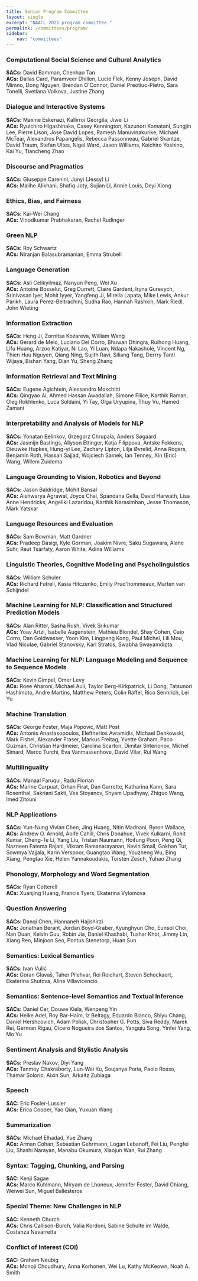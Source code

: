 ```yaml
---
title: Senior Program Committee
layout: single
excerpt: "NAACL 2021 program committee."
permalink: /committees/program/
sidebar:
    nav: "committees"
---
```


### Computational Social Science and Cultural Analytics
**SACs:** David Bamman, Chenhao Tan <br>
**ACs:** Dallas Card, Paramveer Dhillon, Lucie Flek, Kenny Joseph, David Mimno, Dong Nguyen, Brendan O'Connor, Daniel Preotiuc-Pietro, Sara Tonelli, Svetlana Volkova, Justine Zhang

### Dialogue and Interactive Systems
**SACs:** Maxine Eskenazi, Kallirroi Georgila, Jiwei Li <br>
**ACs:** Ryuichiro Higashinaka, Casey Kennington, Kazunori Komatani, Sungjin Lee, Pierre Lison, Jose David Lopes, Ramesh Manuvinakurike, Michael McTear, Alexandros Papangelis, Rebecca Passonneau, Gabriel Skantze, David Traum, Stefan Ultes, Nigel Ward, Jason Williams, Koichiro Yoshino, Kai Yu, Tiancheng Zhao

### Discourse and Pragmatics
**SACs:** Giuseppe Carenini, Junyi (Jessy) Li <br>
**ACs:** Malihe Alikhani, Shafiq Joty, Sujian Li, Annie Louis, Deyi Xiong

### Ethics, Bias, and Fairness
**SACs:** Kai-Wei Chang <br>
**ACs:** Vinodkumar Prabhakaran, Rachel Rudinger

### Green NLP
**SACs:** Roy Schwartz <br>
**ACs:** Niranjan Balasubramanian, Emma Strubell

### Language Generation
**SACs:** Asli Celikyilmaz, Nanyun Peng, Wei Xu <br>
**ACs:** Antoine Bosselut, Greg Durrett, Claire Gardent, Iryna Gurevych, Srinivasan Iyer, Mohit Iyyer, Yangfeng Ji, Mirella Lapata, Mike Lewis, Ankur Parikh, Laura Perez-Beltrachini, Sudha Rao, Hannah Rashkin, Mark Riedl, John Wieting

### Information Extraction
**SACs:** Heng Ji, Zornitsa Kozareva, William Wang <br>
**ACs:** Gerard de Melo, Luciano Del Corro, Bhuwan Dhingra, Ruihong Huang, Lifu Huang, Arzoo Katiyar, Ni Lao, Yi Luan, Ndapa Nakashole, Vincent Ng, Thien Huu Nguyen, Qiang Ning, Sujith Ravi, Siliang Tang, Derrry Tanti Wijaya, Bishan Yang, Dian Yu, Sheng Zhang

### Information Retrieval and Text Mining
**SACs:** Eugene Agichtein, Alessandro Moschitti <br>
**ACs:** Qingyao Ai, Ahmed Hassan Awadallah, Simone Filice, Karthik Raman, Oleg Rokhlenko, Luca Soldaini, Yi Tay, Olga Uryupina, Thuy Vu, Hamed Zamani

### Interpretability and Analysis of Models for NLP
**SACs:** Yonatan Belinkov, Grzegorz Chrupala, Anders Søgaard <br>
**ACs:** Jasmijn Bastings, Allyson Ettinger, Katja Filippova, Antske Fokkens, Dieuwke Hupkes, Hung-yi Lee, Zachary Lipton, Lilja Øvrelid, Anna Rogers, Benjamin Roth, Hassan Sajjad, Wojciech Samek, Ian Tenney, Xin (Eric) Wang, Willem Zuidema

### Language Grounding to Vision, Robotics and Beyond
**SACs:** Jason Baldridge, Mohit Bansal <br>
**ACs:** Aishwarya Agrawal, Joyce Chai, Spandana Gella, David Harwath, Lisa Anne Hendricks, Angeliki Lazaridou, Karthik Narasimhan, Jesse Thomason, Mark Yatskar

### Language Resources and Evaluation
**SACs:** Sam Bowman, Matt Gardner <br>
**ACs:** Pradeep Dasigi, Kyle Gorman, Joakim Nivre, Saku Sugawara, Alane Suhr, Reut Tsarfaty, Aaron White, Adina Williams

### Linguistic Theories, Cognitive Modeling and Psycholinguistics
**SACs:** William Schuler <br>
**ACs:** Richard Futrell, Kasia Hitczenko, Emily Prud'hommeaux, Marten van Schijndel

### Machine Learning for NLP: Classification and Structured Prediction Models
**SACs:** Alan Ritter, Sasha Rush, Vivek Srikumar <br>
**ACs:** Yoav Artzi, Isabelle Augenstein, Mathieu Blondel, Shay Cohen, Caio Corro, Dan Goldwasser, Yoon Kim, Lingpeng Kong, Paul Michel, Lili Mou, Vlad Niculae, Gabriel Stanovsky, Karl Stratos, Swabha Swayamdipta

### Machine Learning for NLP: Language Modeling and Sequence to Sequence Models
**SACs:** Kevin Gimpel, Omer Levy <br>
**ACs:** Roee Aharoni, Michael Auli, Taylor Berg-Kirkpatrick, Li Dong, Tatsunori Hashimoto, Andre Martins, Matthew Peters, Colin Raffel, Rico Sennrich, Lei Yu

### Machine Translation
**SACs:** George Foster, Maja Popović, Matt Post <br>
**ACs:** Antonis Anastasopoulos, Eleftherios Avramidis, Michael Denkowski, Mark Fishel, Alexander Fraser, Markus Freitag, Yvette Graham, Paco Guzmán, Christian Hardmeier, Carolina Scarton, Dimitar Shterionov, Michel Simard, Marco Turchi, Eva Vanmassenhove, David Vilar, Rui Wang

### Multilinguality
**SACs:** Manaal Faruqui, Radu Florian <br>
**ACs:** Marine Carpuat, Orhan Firat, Dan Garrette, Katharina Kann, Sara Rosenthal, Sakriani Sakti, Ves Stoyanov, Shyam Upadhyay, Zhiguo Wang, Imed Zitouni

### NLP Applications
**SACs:** Yun-Nung Vivian Chen, Jing Huang, Nitin Madnani, Byron Wallace, <br>
**ACs:** Andrew O. Arnold, Aoife Cahill, Chris Donahue, Vivek Kulkarni, Rohit Kumar, Cheng-Te Li, Yang Liu, Tristan Naumann, Hoifung Poon, Peng Qi, Nazneen Fatema Rajani, Vikram Ramanarayanan, Kevin Small, Gokhan Tur, Sowmya Vajjala, Karin Verspoor, Guangtao Wang, Youzheng Wu, Bing Xiang, Pengtao Xie, Helen Yannakoudakis, Torsten Zesch, Yuhao Zhang

### Phonology, Morphology and Word Segmentation
**SACs:** Ryan Cotterell <br>
**ACs:** Xuanjing Huang, Francis Tyers, Ekaterina Vylomova

### Question Answering
**SACs**: Danqi Chen, Hannaneh Hajishirzi <br>
**ACs:** Jonathan Berant, Jordan Boyd-Graber, Kyunghyun Cho, Eunsol Choi, Nan Duan, Kelvin Guu, Robin Jia, Daniel Khashabi, Tushar Khot, Jimmy Lin, Xiang Ren, Minjoon Seo, Pontus Stenetorp, Huan Sun

### Semantics: Lexical Semantics
**SACs**: Ivan Vulić <br>
**ACs:** Goran Glavaš, Taher Pilehvar, Roi Reichart, Steven Schockaert, Ekaterina Shutova, Aline Villavicencio

### Semantics: Sentence-level Semantics and Textual Inference
**SACs:** Daniel Cer, Douwe Kiela, Wenpeng Yin <br>
**ACs:** Heike Adel, Roy Bar-Haim, Iz Beltagy, Eduardo Blanco, Shiyu Chang, Daniel Hershcovich, Adam Poliak, Christopher G. Potts, Siva Reddy, Marek Rei, German Rigau, Cicero Nogueira dos Santos, Yangqiu Song, Yinfei Yang, Mo Yu

### Sentiment Analysis and Stylistic Analysis
**SACs:** Preslav Nakov, Diyi Yang <br>
**ACs:** Tanmoy Chakraborty, Lun-Wei Ku, Soujanya Poria, Paolo Rosso, Thamar Solorio, Aixin Sun, Arkaitz Zubiaga

### Speech
**SAC:** Eric Fosler-Lussier <br>
**ACs:** Erica Cooper, Yao Qian, Yuxuan Wang

### Summarization
**SACs:** Michael Elhadad, Yue Zhang <br>
**ACs:** Arman Cohan, Sebastian Gehrmann, Logan Lebanoff, Fei Liu, Pengfei Liu, Shashi Narayan, Manabu Okumura, Xiaojun Wan, Rui Zhang

### Syntax: Tagging, Chunking, and Parsing
**SAC:** Kenji Sagae <br>
**ACs:** Marco Kuhlmann, Miryam de Lhoneux, Jennifer Foster, David Chiang, Weiwei Sun, Miguel Ballesteros

### Special Theme: New Challenges in NLP
**SAC:** Kenneth Church <br>
**ACs:** Chris Callison-Burch, Valia Kordoni, Sabine Schulte im Walde, Costanza Navarretta

### Conflict of Interest (COI)
**SAC:** Graham Neubig <br>
**ACs:** Monoji Choudhury, Anna Korhonen, Wei Lu, Kathy McKeown, Noah A. Smith
